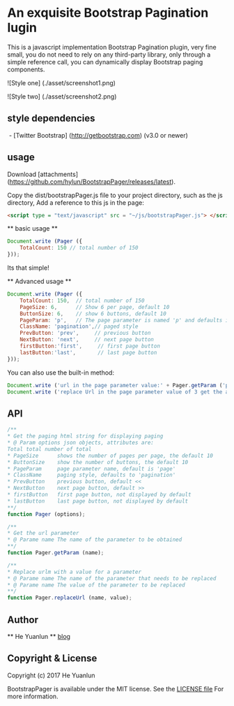 # An exquisite Bootstrap Pagination lugin

This is a javascript implementation Bootstrap Pagination plugin, very fine small, you do not need to rely on any third-party library, only through a simple reference call, you can dynamically display Bootstrap paging components.

![Style one] (./asset/screenshot1.png)

![Style two] (./asset/screenshot2.png)

## style dependencies
 - [Twitter Bootstrap] (http://getbootstrap.com) (v3.0 or newer)

## usage
Download [attachments] (https://github.com/hylun/BootstrapPager/releases/latest).

Copy the dist/bootstrapPager.js file to your project directory, such as the js directory,
Add a reference to this js in the page:

```html
<script type = "text/javascript" src = "~/js/bootstrapPager.js"> </script>
```

** basic usage **
```javascript
Document.write (Pager ({
    TotalCount: 150 // total number of 150
}));
```
Its that simple!


** Advanced usage **
```javascript
Document.write (Pager ({
    TotalCount: 150,  // total number of 150
    PageSize: 6,      // Show 6 per page, default 10
    ButtonSize: 6,    // show 6 buttons, default 10
    PageParam: 'p',   // The page parameter is named 'p' and defaults is 'page'
    ClassName: 'pagination',// paged style
    PrevButton: 'prev',     // previous button
    NextButton: 'next',     // next page button
    firstButton:'first',     // first page button
    lastButton:'last',       // last page button
}));
```

You can also use the built-in method:

```javascript
Document.write ('url in the page parameter value:' + Pager.getParam ('page'));
Document.write ('replace Url in the page parameter value of 3 get the address:' + Pager.replaceUrl ('page', 3));
```


## API
```javascript
/**
* Get the paging html string for displaying paging
* @ Param options json objects, attributes are:
Total total number of total
* PageSize      shows the number of pages per page, the default 10
* ButtonSize    show the number of buttons, the default 10
* PageParam     page parameter name, default is 'page'
* ClassName     paging style, defaults to 'pagination'
* PrevButton    previous button, default <<
* NextButton    next page button, default >>
* firstButton   first page button, not displayed by default
* lastButton    last page button, not displayed by default
**/
function Pager (options);

/**
* Get the url parameter
* @ Parame name The name of the parameter to be obtained
**/
function Pager.getParam (name);

/**
* Replace urlm with a value for a parameter
* @ Parame name The name of the parameter that needs to be replaced
* @ Parame name The value of the parameter to be replaced
**/
function Pager.replaceUrl (name, value);

```

## Author
** He Yuanlun ** [blog](https://my.oschina.net/alun)

## Copyright & License
Copyright (c) 2017 He Yuanlun

BootstrapPager is available under the MIT license. See the [LICENSE file][7]
For more information.

[7]: ./LICENSE.txt
